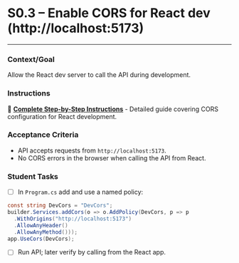 # S0.3 – Enable CORS for React dev (http://localhost:5173)

---

### Context/Goal
Allow the React dev server to call the API during development.

### Instructions
📖 **[Complete Step-by-Step Instructions](https://github.com/tsalright-computer-programming/budget-buddy-app/blob/main/docs/instructions/S0.3/enable-cors-for-react-dev.md)** - Detailed guide covering CORS configuration for React development.

### Acceptance Criteria
- API accepts requests from `http://localhost:5173`.
- No CORS errors in the browser when calling the API from React.

### Student Tasks
- [ ] In `Program.cs` add and use a named policy:
```csharp
const string DevCors = "DevCors";
builder.Services.addCors(o => o.AddPolicy(DevCors, p => p
  .WithOrigins("http://localhost:5173")
  .AllowAnyHeader()
  .AllowAnyMethod()));
app.UseCors(DevCors);
```
- [ ] Run API; later verify by calling from the React app.